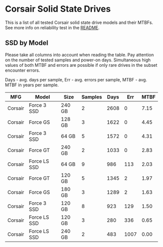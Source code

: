 Corsair Solid State Drives
==========================

This is a list of all tested Corsair solid state drive models and their MTBFs. See
more info on reliability test in the [README](https://github.com/bsdhw/SMART).

SSD by Model
------------

Please take all columns into account when reading the table. Pay attention on the
number of tested samples and power-on days. Simultaneous high values of both MTBF
and errors are possible if only rare drives in the subset encounter errors.

Days - avg. days per sample,
Err  - avg. errors per sample,
MTBF - avg. MTBF in years per sample.

| MFG       | Model              | Size   | Samples | Days  | Err   | MTBF |
|-----------|--------------------|--------|---------|-------|-------|------|
| Corsair   | Force 3 SSD        | 240 GB | 2       | 2608  | 0     | 7.15   |
| Corsair   | Force GS           | 128 GB | 3       | 1622  | 0     | 4.45   |
| Corsair   | Force 3 SSD        | 64 GB  | 5       | 1572  | 0     | 4.31   |
| Corsair   | Force GT           | 240 GB | 2       | 1033  | 0     | 2.83   |
| Corsair   | Force LS SSD       | 64 GB  | 9       | 986   | 113   | 2.03   |
| Corsair   | Force GT           | 120 GB | 5       | 1345  | 2     | 1.97   |
| Corsair   | Force GS           | 180 GB | 3       | 1289  | 2     | 1.63   |
| Corsair   | Force 3 SSD        | 120 GB | 8       | 923   | 129   | 1.50   |
| Corsair   | Force LS SSD       | 120 GB | 3       | 280   | 336   | 0.65   |
| Corsair   | Force LS SSD       | 240 GB | 2       | 483   | 1007  | 0.00   |
